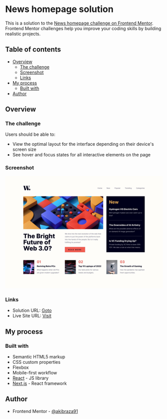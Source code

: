 # News homepage solution

This is a solution to the [News homepage challenge on Frontend Mentor](https://www.frontendmentor.io/challenges/news-homepage-H6SWTa1MFl). Frontend Mentor challenges help you improve your coding skills by building realistic projects. 

## Table of contents

- [Overview](#overview)
  - [The challenge](#the-challenge)
  - [Screenshot](#screenshot)
  - [Links](#links)
- [My process](#my-process)
  - [Built with](#built-with)
- [Author](#author)

## Overview

### The challenge

Users should be able to:

- View the optimal layout for the interface depending on their device's screen size
- See hover and focus states for all interactive elements on the page

### Screenshot

![](./design/desktop-design.jpg)


### Links

- Solution URL: [Goto](https://www.frontendmentor.io/solutions/responsive-news-homepage-build-with-nextjs-beVgOVwsuR)
- Live Site URL: [Visit](https://akibraza91.github.io/news-app/)


## My process

### Built with

- Semantic HTML5 markup
- CSS custom properties
- Flexbox
- Mobile-first workflow
- [React](https://reactjs.org/) - JS library
- [Next.js](https://nextjs.org/) - React framework


## Author

- Frontend Mentor - [@akibraza91](https://www.frontendmentor.io/profile/akibraza91)
